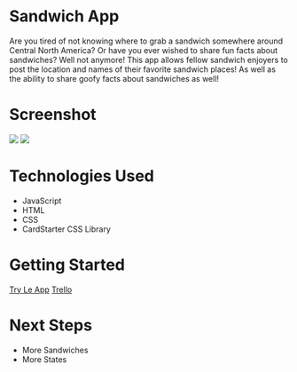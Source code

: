 # Sandwich App
Are you tired of not knowing where to grab a sandwich somewhere around Central North America? Or have you ever wished to share fun facts about sandwiches? 
Well not anymore! This app allows fellow sandwich enjoyers to post the location and names of their favorite sandwich places! As well as the ability to share goofy facts about sandwiches as well!

# Screenshot

<img src=https://cdn.discordapp.com/attachments/691762403742056479/1134642181555101717/Screenshot_2046.png>
<img src=https://cdn.discordapp.com/attachments/691762403742056479/1134642181307629639/Screenshot_2045.png>

# Technologies Used

- JavaScript
- HTML
- CSS
- CardStarter CSS Library

# Getting Started

[Try Le App](https://literallyasandwich.github.io/sandwich-app/)
[Trello](https://trello.com/invite/b/q1F1Rgru/ATTI7d78601e713b0de83de1c0282f2495926A28648C/project-2)

# Next Steps

- More Sandwiches
- More States
